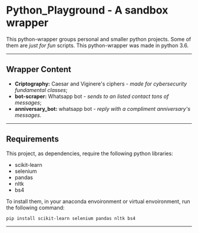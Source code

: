 # Python_Playground - A sandbox wrapper #

This python-wrapper groups personal and smaller python projects. Some of them are _just for fun_ scripts. This python-wrapper was made in python 3.6.

---------------------------

## Wrapper Content ##

* __Criptography:__ Caesar and Viginere's ciphers - _made for cybersecurity fundamental classes_;
* __bot-scraper:__ Whatsapp bot - _sends to an listed contact tons of messages_;
* __anniversary_bot:__ whatsapp bot - _reply with a compliment anniversary's messages._

---------------------------

## Requirements ##

This project, as dependencies, require the following python libraries:

- scikit-learn
- selenium
- pandas
- nltk
- bs4

To install them, in your anaconda envoironment or virtual envoironment, run the following command:

    pip install scikit-learn selenium pandas nltk bs4

---------------------------
